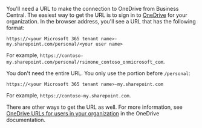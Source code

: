 You'll need a URL to make the connection to OneDrive from Business Central. The easiest way to get the URL is to sign in to [OneDrive](https://onedrive.live.com) for your organization. In the browser address, you'll see a URL that has the following format:

`https://<your Microsoft 365 tenant name>-my.sharepoint.com/personal/<your user name>`

For example, `https://contoso-my.sharepoint.com/personal/rsimone_contoso_onmicrosoft_com`.

You don't need the entire URL. You only use the portion before `/personal`:

`https://<your Microsoft 365 tenant name>-my.sharepoint.com`

For example,  `https://contoso-my.sharepoint.com`.  

There are other ways to get the URL as well. For more information, see [OneDrive URLs for users in your organization](/onedrive/list-onedrive-urls) in the OneDrive documentation.